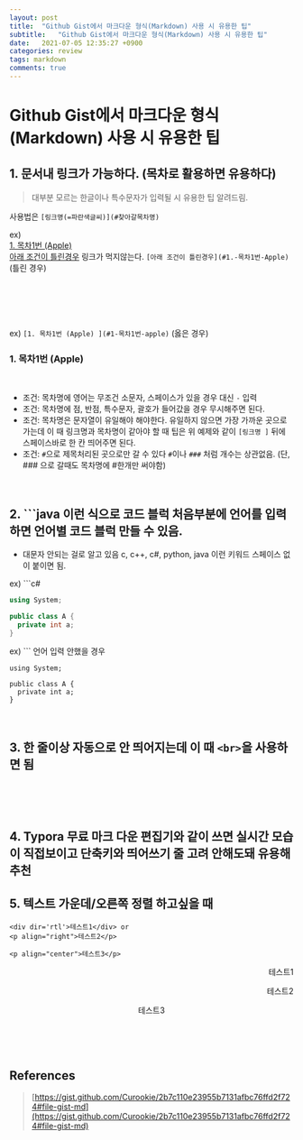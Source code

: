 ```yaml
---
layout: post
title:  "Github Gist에서 마크다운 형식(Markdown) 사용 시 유용한 팁"
subtitle:   "Github Gist에서 마크다운 형식(Markdown) 사용 시 유용한 팁"
date:   2021-07-05 12:35:27 +0900
categories: review
tags: markdown
comments: true
---
```


# Github Gist에서 마크다운 형식(Markdown) 사용 시 유용한 팁

## 1. 문서내 링크가 가능하다. (목차로 활용하면 유용하다)
> 대부분 모르는 한글이나 특수문자가 입력될 시 유용한 팁 알려드림.  

사용법은 `[링크명(=파란색글씨)](#찾아갈목차명)`   

ex)  
[1. 목차1번 (Apple) ](#1-목차1번-apple)   
[아래 조건이 틀린경우](#1.-목차1번-Apple) 링크가 먹지않는다. `[아래 조건이 틀린경우](#1.-목차1번-Apple)` (틀린 경우)   

<br>

<br>

<br>

<br>

ex) `[1. 목차1번 (Apple) ](#1-목차1번-apple)` (옳은 경우)    

### 1. 목차1번 (Apple)  

<br>

- 조건: 목차명에 영어는 무조건 소문자, 스페이스가 있을 경우 대신 `-` 입력
- 조건: 목차명에 점, 반점, 특수문자, 괄호가 들어갔을 경우 무시해주면 된다.
- 조건: 목차명은 문자열이 유일해야 해야한다. 유일하지 않으면 가장 가까운 곳으로 가는데 이 때 링크명과 목차명이 같아야 할 때 팁은 위 예제와 같이 `[링크명 ]` 뒤에 스페이스바로 한 칸 띄어주면 된다.   
- 조건: `#`으로 제목처리된 곳으로만 갈 수 있다 `#`이나 `###` 처럼 개수는 상관없음. (단, ### 으로 갈때도 목차명에 #한개만 써야함)  

<br>

## 2. \`\`\`java 이런 식으로 코드 블럭 처음부분에 언어를 입력하면 언어별 코드 블럭 만들 수 있음.   
- 대문자 안되는 걸로 알고 있음 c, c++, c#, python, java 이런 키워드 스페이스 없이 붙이면 됨.  

ex) \`\`\`c#   

```c#
using System;

public class A {
  private int a;
}
```

ex) \`\`\` 언어 입력 안했을 경우  
```
using System;

public class A {
  private int a;
}
```

<br>

## 3. 한 줄이상 자동으로 안 띄어지는데 이 때 `<br>`을 사용하면 됨  

<br>
<br>
<br>

## 4. Typora 무료 마크 다운 편집기와 같이 쓰면 실시간 모습이 직접보이고 단축키와 띄어쓰기 줄 고려 안해도돼 유용해 추천  

## 5. 텍스트 가운데/오른쪽 정렬 하고싶을 때  
```
<div dir='rtl'>테스트1</div> or
<p align="right">테스트2</p>  

<p align="center">테스트3</p>
```
<div dir='rtl'>테스트1</div>
<p align="right">테스트2</p>  
  
<p align="center">테스트3</p>  

<br><br><br>
## References

> [https://gist.github.com/Curookie/2b7c110e23955b7131afbc76ffd2f724#file-gist-md](https://gist.github.com/Curookie/2b7c110e23955b7131afbc76ffd2f724#file-gist-md)